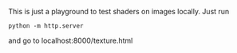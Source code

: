 This is just a playground to test shaders on images locally. 
Just run 
```
python -m http.server
```
and go to localhost:8000/texture.html
